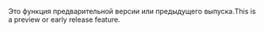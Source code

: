<span data-ttu-id="e6de6-101">Это функция предварительной версии или предыдущего выпуска.</span><span class="sxs-lookup"><span data-stu-id="e6de6-101">This is a preview or early release feature.</span></span>